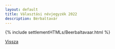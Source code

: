 ```yaml
---
layout: default
title: Választási névjegyzék 2022
description: Bérbaltavár
---
```


{% include settlementHTMLs/Beerbaltavaar.html %}

[Vissza](./)